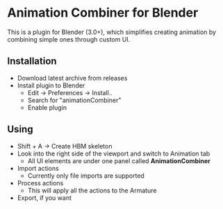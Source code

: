 # Animation Combiner for Blender
This is a plugin for Blender (3.0+), which simplifies creating animation by combining simple ones through custom UI.

## Installation
* Download latest archive from releases
* Install plugin to Blender
  * Edit -> Preferences -> Install..
  * Search for "animationCombiner"
  * Enable plugin


## Using
* Shift + A -> Create HBM skeleton
* Look into the right side of the viewport and switch to Animation tab
  * All UI elements are under one panel called **AnimationCombiner**
* Import actions
  * Currently only file imports are supported
* Process actions
  * This will apply all the actions to the Armature
* Export, if you want